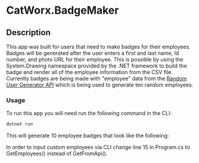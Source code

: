 # CatWorx.BadgeMaker

## Description

This app was built for users that need to make badges for their employees. Badges will be generated after the user enters a first and last name, Id number, and photo URL for their employee. This is possible by using the System.Drawing namespace provided by the .NET framework to build the badge and render all of the employee information from the CSV file. Currently badges are being made with "employee" data from the [Random User Generator API](https://randomuser.me/documentation) which is being used to generate ten random employees.


### Usage

To run this app you will need run the following command in the CLI:

```md
dotnet run
```

This will generate 10 employee badges that look like the following:

In order to input custom employees via CLI change line 15 in Program.cs to GetEmployees() instead of GetFromApi().


